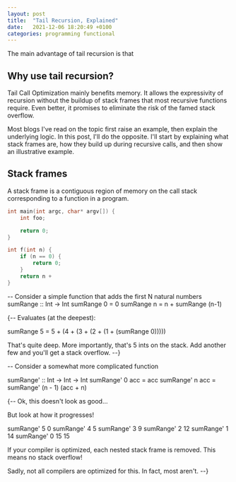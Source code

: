 ```yaml
---
layout: post
title:  "Tail Recursion, Explained"
date:   2021-12-06 18:20:49 +0100
categories: programming functional
---
```


The main advantage of tail recursion is that 

## Why use tail recursion?

Tail Call Optimization mainly benefits memory. It allows the expressivity of recursion without the buildup of stack frames that most recursive functions require. Even better, it promises to eliminate the risk of the famed stack overflow. 

Most blogs I've read on the topic first raise an example, then explain the underlying logic. In this post, I'll do the opposite. I'll start by explaining what stack frames are, how they build up during recursive calls, and then show an illustrative example.

## Stack frames

A stack frame is a contiguous region of memory on the call stack corresponding to a function in a program. 

```c
int main(int argc, char* argv[]) {
    int foo;

    return 0;
}
```

```c
int f(int n) {
    if (n == 0) {
        return 0;
    }
    return n + 
}
```

-- Consider a simple function that adds the first N natural numbers
sumRange :: Int -> Int 
sumRange 0 = 0
sumRange n = n + sumRange (n-1)

{--
Evaluates (at the deepest):

sumRange 5 = 5 + (4 + (3 + (2 + (1 + (sumRange 0)))))

That's quite deep. More importantly, that's 5 ints on the stack. Add another few and you'll get a stack overflow.
--}

-- Consider a somewhat more complicated function

sumRange' :: Int -> Int -> Int 
sumRange' 0 acc = acc
sumRange' n acc = sumRange' (n - 1) (acc + n)

{--
Ok, this doesn't look as good...

But look at how it progresses!

sumRange' 5 0
sumRange' 4 5
sumRange' 3 9
sumRange' 2 12
sumRange' 1 14
sumRange' 0 15
15

If your compiler is optimized, each nested stack frame is removed. This means no stack overflow!

Sadly, not all compilers are optimized for this. In fact, most aren't.
--}
